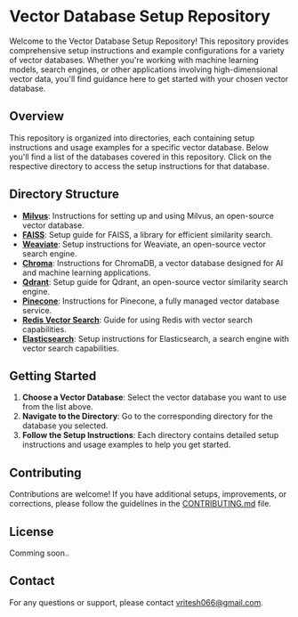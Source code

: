# Vector Database Setup Repository

Welcome to the Vector Database Setup Repository! This repository provides comprehensive setup instructions and example configurations for a variety of vector databases. Whether you're working with machine learning models, search engines, or other applications involving high-dimensional vector data, you'll find guidance here to get started with your chosen vector database.

## Overview

This repository is organized into directories, each containing setup instructions and usage examples for a specific vector database. Below you'll find a list of the databases covered in this repository. Click on the respective directory to access the setup instructions for that database.

## Directory Structure

- **[Milvus](milvus/)**: Instructions for setting up and using Milvus, an open-source vector database.
- **[FAISS](faiss/)**: Setup guide for FAISS, a library for efficient similarity search.
- **[Weaviate](weaviate/)**: Setup instructions for Weaviate, an open-source vector search engine.
- **[Chroma](chroma/)**: Instructions for ChromaDB, a vector database designed for AI and machine learning applications.
- **[Qdrant](qdrant/)**: Setup guide for Qdrant, an open-source vector similarity search engine.
- **[Pinecone](pinecone/)**: Instructions for Pinecone, a fully managed vector database service.
- **[Redis Vector Search](redis_vector_search/)**: Guide for using Redis with vector search capabilities.
- **[Elasticsearch](elasticsearch/)**: Setup instructions for Elasticsearch, a search engine with vector search capabilities.


## Getting Started

1. **Choose a Vector Database**: Select the vector database you want to use from the list above.
2. **Navigate to the Directory**: Go to the corresponding directory for the database you selected.
3. **Follow the Setup Instructions**: Each directory contains detailed setup instructions and usage examples to help you get started.

## Contributing

Contributions are welcome! If you have additional setups, improvements, or corrections, please follow the guidelines in the [CONTRIBUTING.md](CONTRIBUTING.md) file.

## License

Comming soon..

## Contact

For any questions or support, please contact [vritesh066@gmail.com](mailto:vritesh066@gmail.com).
